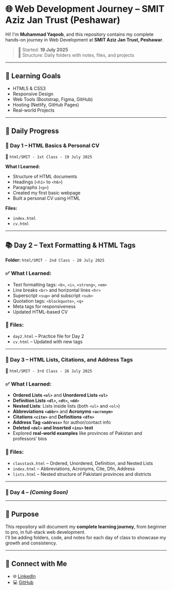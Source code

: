 # 🌐 Web Development Journey – SMIT Aziz Jan Trust (Peshawar)

Hi! I'm **Muhammad Yaqoob**, and this repository contains my complete hands-on journey in Web Development at **SMIT Aziz Jan Trust, Peshawar**.

> 📅 Started: **19 July 2025**  
> 📂 Structure: Daily folders with notes, files, and projects

---

## 🚀 Learning Goals
- HTML5 & CSS3
- Responsive Design
- Web Tools (Bootstrap, Figma, GitHub)
- Hosting (Netlify, GitHub Pages)
- Real-world Projects

---

## 📘 Daily Progress

### 📅 Day 1 – HTML Basics & Personal CV
📁 `html/SMIT - 1st Class - 19 July 2025`

**What I Learned:**
- Structure of HTML documents
- Headings (`<h1>` to `<h6>`)
- Paragraphs (`<p>`)
- Created my first basic webpage
- Built a personal CV using HTML

**Files:**
- `index.html`
- `cv.html`

---
## 📚 Day 2 – Text Formatting & HTML Tags

**Folder:** `html/SMIT - 2nd Class - 20 July 2025`

### ✅ What I Learned:
- Text formatting tags: `<b>`, `<i>`, `<strong>`, `<em>`
- Line breaks `<br>` and horizontal lines `<hr>`
- Superscript `<sup>` and subscript `<sub>`
- Quotation tags: `<blockquote>`, `<q>`
- Meta tags for responsiveness
- Updated HTML-based CV

### 📄 Files:
- `day2.html` – Practice file for Day 2
- `cv.html` – Updated with new tags

---

### 📅 Day 3 – HTML Lists, Citations, and Address Tags  
📁 `html/SMIT - 3rd Class - 26 July 2025`

### ✅ What I Learned:
- **Ordered Lists `<ol>`** and **Unordered Lists `<ul>`**
- **Definition Lists `<dl>`, `<dt>`, `<dd>`**
- **Nested Lists**: Lists inside lists (both `<ul>` and `<ol>`)
- **Abbreviations `<abbr>`** and **Acronyms `<acronym>`**
- **Citations `<cite>`** and **Definitions `<dfn>`**
- **Address Tag `<address>`** for author/contact info
- **Deleted `<del>` and Inserted `<ins>` text**
- Explored **real-world examples** like provinces of Pakistan and professors’ bios

### 📄 Files:
- `classtask.html` – Ordered, Unordered, Definition, and Nested Lists
- `index.html` – Abbreviations, Acronyms, Cite, Dfn, Address
- `lists.html` – Nested structure of Pakistani provinces and districts

---
### 📅 Day 4 – *(Coming Soon)*

---

## 📌 Purpose

This repository will document my **complete learning journey**, from beginner to pro, in full-stack web development.  
I'll be adding folders, code, and notes for each day of class to showcase my growth and consistency.

---

## 🔗 Connect with Me

- 🌐 [LinkedIn](https://www.linkedin.com/in/yaqoob-m)
- 💻 [GitHub](https://github.com/yaqoobmsd2514)
